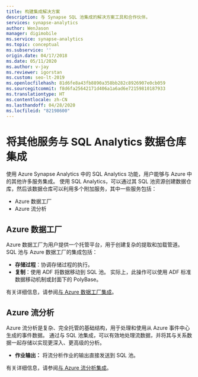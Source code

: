 ```yaml
---
title: 构建集成解决方案
description: 与 Synapse SQL 池集成的解决方案工具和合作伙伴。
services: synapse-analytics
author: WenJason
manager: digimobile
ms.service: synapse-analytics
ms.topic: conceptual
ms.subservice: ''
origin.date: 04/17/2018
ms.date: 05/11/2020
ms.author: v-jay
ms.reviewer: igorstan
ms.custom: seo-lt-2019
ms.openlocfilehash: 81d6fe8a43fb8890a358bb282c8926907e0cb059
ms.sourcegitcommit: f8d6fa25642171d406a1a6ad6e72159810187933
ms.translationtype: HT
ms.contentlocale: zh-CN
ms.lasthandoff: 04/28/2020
ms.locfileid: "82198600"
---
```

# <a name="integrate-other-services-with-a-sql-analytics-data-warehouse"></a>将其他服务与 SQL Analytics 数据仓库集成

使用 Azure Synapse Analytics 中的 SQL Analytics 功能，用户能够与 Azure 中的其他许多服务集成。 使用 SQL Analytics，可以通过其 SQL 池资源创建数据仓库，然后该数据仓库可以利用多个附加服务，其中一些服务包括：

* Azure 数据工厂
* Azure 流分析

## <a name="azure-data-factory"></a>Azure 数据工厂

Azure 数据工厂为用户提供一个托管平台，用于创建复杂的提取和加载管道。 SQL 池与 Azure 数据工厂的集成包括：

* **存储过程**：协调存储过程的执行。
* **复制**：使用 ADF 将数据移动到 SQL 池。 实际上，此操作可以使用 ADF 标准数据移动机制或封面下的 PolyBase。

有关详细信息，请参阅[与 Azure 数据工厂集成](../../data-factory/load-azure-sql-data-warehouse.md?toc=/synapse-analytics/sql-data-warehouse/toc.json&bc=/synapse-analytics/sql-data-warehouse/breadcrumb/toc.json)。

## <a name="azure-stream-analytics"></a>Azure 流分析

Azure 流分析是复杂、完全托管的基础结构，用于处理和使用从 Azure 事件中心生成的事件数据。  通过与 SQL 池集成，可以有效地处理流数据，并将其与关系数据一起存储以实现更深入、更高级的分析。  

* **作业输出：** 将流分析作业的输出直接发送到 SQL 池。

有关详细信息，请参阅[与 Azure 流分析集成](sql-data-warehouse-integrate-azure-stream-analytics.md)。

